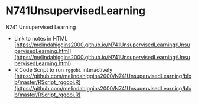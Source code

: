 # N741UnsupervisedLearning

N741 Unsupervised Learning

* Link to notes in HTML [https://melindahiggins2000.github.io/N741UnsupervisedLearning/UnsupervisedLearning.html](https://melindahiggins2000.github.io/N741UnsupervisedLearning/UnsupervisedLearning.html)
* R Code Script to run `rggobi` interactively [https://github.com/melindahiggins2000/N741UnsupervisedLearning/blob/master/RScript_rggobi.R](https://github.com/melindahiggins2000/N741UnsupervisedLearning/blob/master/RScript_rggobi.R)
